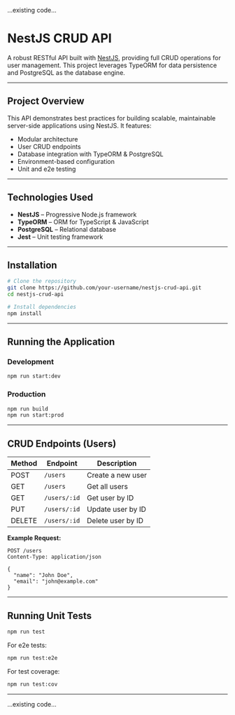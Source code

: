 ...existing code...

# NestJS CRUD API

A robust RESTful API built with [NestJS](https://nestjs.com), providing full CRUD operations for user management. This project leverages TypeORM for data persistence and PostgreSQL as the database engine.

---

## Project Overview

This API demonstrates best practices for building scalable, maintainable server-side applications using NestJS. It features:

- Modular architecture
- User CRUD endpoints
- Database integration with TypeORM & PostgreSQL
- Environment-based configuration
- Unit and e2e testing

---

## Technologies Used

- **NestJS** – Progressive Node.js framework
- **TypeORM** – ORM for TypeScript & JavaScript
- **PostgreSQL** – Relational database
- **Jest** – Unit testing framework

---

## Installation

```bash
# Clone the repository
git clone https://github.com/your-username/nestjs-crud-api.git
cd nestjs-crud-api

# Install dependencies
npm install
```

---

## Running the Application

### Development

```bash
npm run start:dev
```

### Production

```bash
npm run build
npm run start:prod
```

---

## CRUD Endpoints (Users)

| Method | Endpoint           | Description           |
|--------|--------------------|----------------------|
| POST   | `/users`           | Create a new user    |
| GET    | `/users`           | Get all users        |
| GET    | `/users/:id`       | Get user by ID       |
| PUT    | `/users/:id`       | Update user by ID    |
| DELETE | `/users/:id`       | Delete user by ID    |

**Example Request:**

```http
POST /users
Content-Type: application/json

{
  "name": "John Doe",
  "email": "john@example.com"
}
```

---

## Running Unit Tests

```bash
npm run test
```

For e2e tests:

```bash
npm run test:e2e
```

For test coverage:

```bash
npm run test:cov
```

---

...existing code...